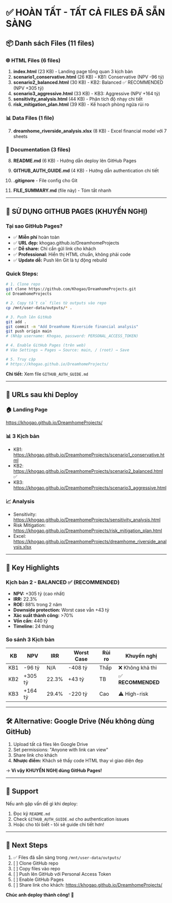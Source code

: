 # ✅ HOÀN TẤT - TẤT CẢ FILES ĐÃ SẴN SÀNG

## 📦 Danh sách Files (11 files)

### 🌐 HTML Files (6 files)
1. **index.html** (23 KB) - Landing page tổng quan 3 kịch bản
2. **scenario1_conservative.html** (26 KB) - KB1: Conservative (NPV -96 tỷ)
3. **scenario2_balanced.html** (30 KB) - KB2: Balanced ✅ RECOMMENDED (NPV +305 tỷ)
4. **scenario3_aggressive.html** (33 KB) - KB3: Aggressive (NPV +164 tỷ)
5. **sensitivity_analysis.html** (44 KB) - Phân tích độ nhạy chi tiết
6. **risk_mitigation_plan.html** (39 KB) - Kế hoạch phòng ngừa rủi ro

### 📊 Data Files (1 file)
7. **dreamhome_riverside_analysis.xlsx** (8 KB) - Excel financial model với 7 sheets

### 📄 Documentation (3 files)
8. **README.md** (6 KB) - Hướng dẫn deploy lên GitHub Pages
9. **GITHUB_AUTH_GUIDE.md** (4 KB) - Hướng dẫn authentication chi tiết
10. **.gitignore** - File config cho Git

11. **FILE_SUMMARY.md** (file này) - Tóm tắt nhanh

---

## 🚀 SỬ DỤNG GITHUB PAGES (KHUYẾN NGHỊ)

### Tại sao GitHub Pages?
- ✅ **Miễn phí** hoàn toàn
- ✅ **URL đẹp:** khogao.github.io/DreamhomeProjects
- ✅ **Dễ share:** Chỉ cần gửi link cho khách
- ✅ **Professional:** Hiển thị HTML chuẩn, không phải code
- ✅ **Update dễ:** Push lên Git là tự động rebuild

### Quick Steps:

```bash
# 1. Clone repo
git clone https://github.com/Khogao/DreamhomeProjects.git
cd DreamhomeProjects

# 2. Copy tất cả files từ outputs vào repo
cp /mnt/user-data/outputs/* .

# 3. Push lên GitHub
git add .
git commit -m "Add Dreamhome Riverside financial analysis"
git push origin main
# (Nhập username: Khogao, password: PERSONAL_ACCESS_TOKEN)

# 4. Enable GitHub Pages (trên web)
# Vào Settings → Pages → Source: main, / (root) → Save

# 5. Truy cập
# https://khogao.github.io/DreamhomeProjects/
```

**Chi tiết:** Xem file `GITHUB_AUTH_GUIDE.md`

---

## 🔗 URLs sau khi Deploy

### 🏠 Landing Page
https://khogao.github.io/DreamhomeProjects/

### 📊 3 Kịch bản
- KB1: https://khogao.github.io/DreamhomeProjects/scenario1_conservative.html
- KB2: https://khogao.github.io/DreamhomeProjects/scenario2_balanced.html ✅
- KB3: https://khogao.github.io/DreamhomeProjects/scenario3_aggressive.html

### 📈 Analysis
- Sensitivity: https://khogao.github.io/DreamhomeProjects/sensitivity_analysis.html
- Risk Mitigation: https://khogao.github.io/DreamhomeProjects/risk_mitigation_plan.html
- Excel: https://khogao.github.io/DreamhomeProjects/dreamhome_riverside_analysis.xlsx

---

## 🎯 Key Highlights

### Kịch bản 2 - BALANCED ✅ (RECOMMENDED)
- **NPV:** +305 tỷ (cao nhất)
- **IRR:** 22.3%
- **ROE:** 88% trong 2 năm
- **Downside protection:** Worst case vẫn +43 tỷ
- **Xác suất thành công:** >70%
- **Vốn cần:** 440 tỷ
- **Timeline:** 24 tháng

### So sánh 3 Kịch bản

| KB | NPV | IRR | Worst Case | Rủi ro | Khuyến nghị |
|----|-----|-----|-----------|--------|-------------|
| KB1 | -96 tỷ | N/A | -408 tỷ | Thấp | ❌ Không khả thi |
| KB2 | +305 tỷ | 22.3% | +43 tỷ | TB | ✅ **RECOMMENDED** |
| KB3 | +164 tỷ | 29.4% | -220 tỷ | Cao | ⚠️ High-risk |

---

## 🛠️ Alternative: Google Drive (Nếu không dùng GitHub)

1. Upload tất cả files lên Google Drive
2. Set permissions: "Anyone with link can view"
3. Share link cho khách
4. **Nhược điểm:** Khách sẽ thấy code HTML thay vì giao diện đẹp

→ **Vì vậy KHUYẾN NGHỊ dùng GitHub Pages!**

---

## 📧 Support

Nếu anh gặp vấn đề gì khi deploy:
1. Đọc kỹ `README.md`
2. Check `GITHUB_AUTH_GUIDE.md` cho authentication issues
3. Hoặc cho tôi biết - tôi sẽ guide chi tiết hơn!

---

## 🎉 Next Steps

1. ✅ Files đã sẵn sàng trong `/mnt/user-data/outputs/`
2. [ ] Clone GitHub repo
3. [ ] Copy files vào repo
4. [ ] Push lên GitHub với Personal Access Token
5. [ ] Enable GitHub Pages
6. [ ] Share link cho khách: https://khogao.github.io/DreamhomeProjects/

**Chúc anh deploy thành công!** 🚀
